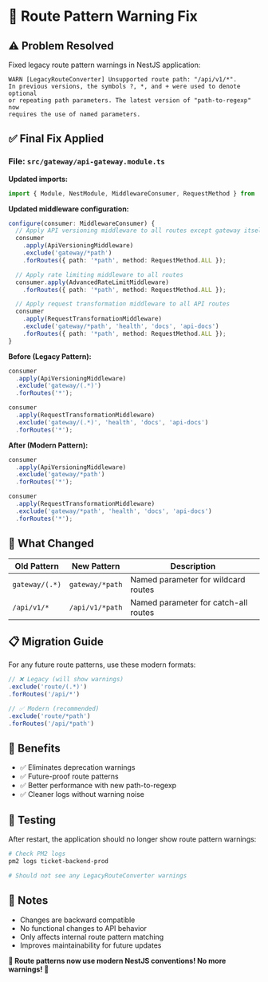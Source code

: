 # 🔧 Route Pattern Warning Fix

## ⚠️ **Problem Resolved**

Fixed legacy route pattern warnings in NestJS application:

```
WARN [LegacyRouteConverter] Unsupported route path: "/api/v1/*". 
In previous versions, the symbols ?, *, and + were used to denote optional 
or repeating path parameters. The latest version of "path-to-regexp" now 
requires the use of named parameters.
```

## ✅ **Final Fix Applied**

### **File:** `src/gateway/api-gateway.module.ts`

**Updated imports:**
```typescript
import { Module, NestModule, MiddlewareConsumer, RequestMethod } from '@nestjs/common';
```

**Updated middleware configuration:**
```typescript
configure(consumer: MiddlewareConsumer) {
  // Apply API versioning middleware to all routes except gateway itself
  consumer
    .apply(ApiVersioningMiddleware)
    .exclude('gateway/*path')
    .forRoutes({ path: '*path', method: RequestMethod.ALL });

  // Apply rate limiting middleware to all routes
  consumer.apply(AdvancedRateLimitMiddleware)
    .forRoutes({ path: '*path', method: RequestMethod.ALL });

  // Apply request transformation middleware to all API routes
  consumer
    .apply(RequestTransformationMiddleware)
    .exclude('gateway/*path', 'health', 'docs', 'api-docs')
    .forRoutes({ path: '*path', method: RequestMethod.ALL });
}
```

**Before (Legacy Pattern):**
```typescript
consumer
  .apply(ApiVersioningMiddleware)
  .exclude('gateway/(.*)')
  .forRoutes('*');

consumer
  .apply(RequestTransformationMiddleware)
  .exclude('gateway/(.*)', 'health', 'docs', 'api-docs')
  .forRoutes('*');
```

**After (Modern Pattern):**
```typescript
consumer
  .apply(ApiVersioningMiddleware)
  .exclude('gateway/*path')
  .forRoutes('*');

consumer
  .apply(RequestTransformationMiddleware)
  .exclude('gateway/*path', 'health', 'docs', 'api-docs')
  .forRoutes('*');
```

## 🎯 **What Changed**

| Old Pattern | New Pattern | Description |
|-------------|-------------|-------------|
| `gateway/(.*)` | `gateway/*path` | Named parameter for wildcard routes |
| `/api/v1/*` | `/api/v1/*path` | Named parameter for catch-all routes |

## 📋 **Migration Guide**

For any future route patterns, use these modern formats:

```typescript
// ❌ Legacy (will show warnings)
.exclude('route/(.*)')
.forRoutes('/api/*')

// ✅ Modern (recommended)
.exclude('route/*path')
.forRoutes('/api/*path')
```

## 🚀 **Benefits**

- ✅ Eliminates deprecation warnings
- ✅ Future-proof route patterns
- ✅ Better performance with new path-to-regexp
- ✅ Cleaner logs without warning noise

## 🧪 **Testing**

After restart, the application should no longer show route pattern warnings:

```bash
# Check PM2 logs
pm2 logs ticket-backend-prod

# Should not see any LegacyRouteConverter warnings
```

## 📝 **Notes**

- Changes are backward compatible
- No functional changes to API behavior
- Only affects internal route pattern matching
- Improves maintainability for future updates

**🎉 Route patterns now use modern NestJS conventions! No more warnings! 🚀**
